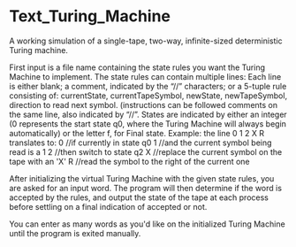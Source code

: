 # Text_Turing_Machine
A working simulation of a single-tape, two-way, infinite-sized deterministic Turing machine. 

First input is a file name containing the state rules you want the Turing Machine to implement.
The state rules can contain multiple lines: Each line is either blank; a comment, indicated by 
the “//” characters; or a 5-tuple rule consisting of: currentState, currentTapeSymbol, newState, 
newTapeSymbol, direction to read next symbol. (instructions can be followed comments on the same 
line, also indicated by “//”. 
States are indicated by either an integer (0 represents the start state q0, where the Turing Machine
will always begin automatically) or the letter f, for Final state. 
Example: the line 0 1 2 X R translates to:
0  //if currently in state q0 
1  //and the current symbol being read is a 1
2  //then switch to state q2
X  //replace the current symbol on the tape with an 'X'
R  //read the symbol to the right of the current one

 After initializing the virtual Turing Machine with the given state rules, you are asked for an input word.
 The program will then determine if the word is accepted by the rules, and output the state of the tape 
 at each process before settling on a final indication of accepted or not.
 
 You can enter as many words as you'd like on the initialized Turing Machine until the program is exited manually.
